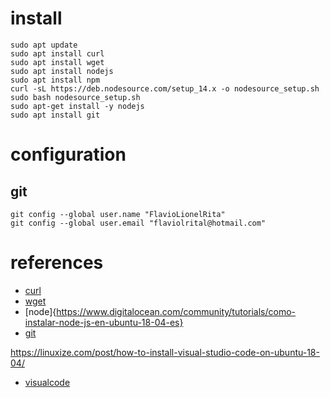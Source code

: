 
# install

```
sudo apt update
sudo apt install curl
sudo apt install wget
sudo apt install nodejs
sudo apt install npm
curl -sL https://deb.nodesource.com/setup_14.x -o nodesource_setup.sh
sudo bash nodesource_setup.sh
sudo apt-get install -y nodejs
sudo apt install git
```


# configuration

## git
```
git config --global user.name "FlavioLionelRita"
git config --global user.email "flaviolrital@hotmail.com"
```


# references

- [curl](https://linuxize.com/post/how-to-install-and-use-curl-on-ubuntu-18-04/)
- [wget](https://www.cyberciti.biz/faq/how-to-install-wget-togetrid-of-error-bash-wget-command-not-found/)
- [node]{https://www.digitalocean.com/community/tutorials/como-instalar-node-js-en-ubuntu-18-04-es}
- [git](https://www.digitalocean.com/community/tutorials/como-instalar-git-en-ubuntu-18-04-es)

https://linuxize.com/post/how-to-install-visual-studio-code-on-ubuntu-18-04/
- [visualcode](https://geekytheory.com/como-instalar-visual-studio-code-en-ubuntu-linux-y-derivadas)
